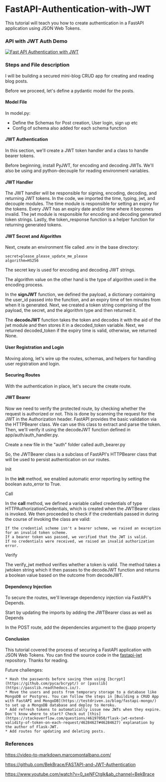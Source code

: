 # FastAPI-Authentication-with-JWT
This tutorial will teach you how to create authentication in a FastAPI application using JSON Web Tokens.


### API with JWT Auth Demo

[![Fast API Authentication with JWT](https://res.cloudinary.com/marcomontalbano/image/upload/v1648614123/video_to_markdown/images/youtube--c91Fv2ZTEfs-c05b58ac6eb4c4700831b2b3070cd403.jpg)](https://www.youtube.com/watch?v=c91Fv2ZTEfs "Fast API Authentication with JWT")

### Steps and File description

I will be building a secured mini-blog CRUD app for creating and reading blog posts.

Before we proceed, let's define a pydantic model for the posts.

#### Model File

In model.py:

* Define the Schemas for Post creation, User login, sign up etc
* Config of schema also added for each schema function

#### JWT Authentication

In this section, we'll create a JWT token handler and a class to handle bearer tokens.

Before beginning, install PyJWT, for encoding and decoding JWTs. We'll also be using and python-decouple for reading environment variables.

#### JWT Handler

The JWT handler will be responsible for signing, encoding, decoding, and returning JWT tokens. In the code, we imported the time, typing, jwt, and decouple modules. The time module is responsible for setting an expiry for the tokens. Every JWT has an expiry date and/or time where it becomes invalid. The jwt module is responsible for encoding and decoding generated token strings. Lastly, the token_response function is a helper function for returning generated tokens.

#### JWT Secret and Algorithm

Next, create an environment file called .env in the base directory:
```
secret=please_please_update_me_please
algorithm=HS256
```
The secret key is used for encoding and decoding JWT strings.

The algorithm value on the other hand is the type of algorithm used in the encoding process.

In the **signJWT** function, we defined the payload, a dictionary containing the user_id passed into the function, and an expiry time of ten minutes from when it is generated. Next, we created a token string comprising of the payload, the secret, and the algorithm type and then returned it.

The **decodeJWT** function takes the token and decodes it with the aid of the jwt module and then stores it in a decoded_token variable. Next, we returned decoded_token if the expiry time is valid, otherwise, we returned None.

#### User Registration and Login

Moving along, let's wire up the routes, schemas, and helpers for handling user registration and login.

#### Securing Routes

With the authentication in place, let's secure the create route.

#### JWT Bearer

Now we need to verify the protected route, by checking whether the request is authorized or not. This is done by scanning the request for the JWT in the Authorization header. FastAPI provides the basic validation via the HTTPBearer class. We can use this class to extract and parse the token. Then, we'll verify it using the decodeJWT function defined in app/auth/auth_handler.py.

Create a new file in the "auth" folder called auth_bearer.py

So, the JWTBearer class is a subclass of FastAPI's HTTPBearer class that will be used to persist authentication on our routes.

Init

In the __init__ method, we enabled automatic error reporting by setting the boolean auto_error to True.

Call

In the __call__ method, we defined a variable called credentials of type HTTPAuthorizationCredentials, which is created when the JWTBearer class is invoked. We then proceeded to check if the credentials passed in during the course of invoking the class are valid:

    If the credential scheme isn't a bearer scheme, we raised an exception for an invalid token scheme.
    If a bearer token was passed, we verified that the JWT is valid.
    If no credentials were received, we raised an invalid authorization error.

Verify

The verify_jwt method verifies whether a token is valid. The method takes a jwtoken string which it then passes to the decodeJWT function and returns a boolean value based on the outcome from decodeJWT.

#### Dependency Injection

To secure the routes, we'll leverage dependency injection via FastAPI's Depends.

Start by updating the imports by adding the JWTBearer class as well as Depends

In the POST route, add the dependencies argument to the @app property

#### Conclusion

This tutorial covered the process of securing a FastAPI application with JSON Web Tokens. You can find the source code in the [fastapi-jwt](https://github.com/testdrivenio/fastapi-jwt) repository. Thanks for reading.

Future challenges:

    * Hash the passwords before saving them using [bcrypt](https://github.com/pyca/bcrypt/) or [passlib](https://passlib.readthedocs.io/).
    * Move the users and posts from temporary storage to a database like MongoDB or Postgres. You can follow the steps in [Building a CRUD App with FastAPI and MongoDB](https://testdriven.io/blog/fastapi-mongo/) to set up a MongoDB database and deploy to Heroku.
    * Add refresh tokens to automatically issue new JWTs when they expire. Don't know where to start? Check out [this](https://stackoverflow.com/questions/46197050/flask-jwt-extend-validity-of-token-on-each-request/46284627#46284627) explanation by the author of Flask-JWT.
    * Add routes for updating and deleting posts.


### References

https://video-to-markdown.marcomontalbano.com/

https://github.com/BekBrace/FASTAPI-and-JWT-Authentication

https://www.youtube.com/watch?v=0_seNFCtglk&ab_channel=BekBrace

